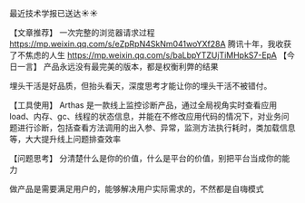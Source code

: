 最近技术学报已送达☀️☀️

【文章推荐】
一次完整的浏览器请求过程
https://mp.weixin.qq.com/s/eZpRpN4SkNm041woYXf28A
腾讯十年，我收获了不焦虑的人生
https://mp.weixin.qq.com/s/baLbpYTZUjTiMHpkS7-EpA
【今日一言】
产品永远没有最完美的版本，都是权衡利弊的结果

埋头干活是好品质，但抬头看天，深度思考才能让你的埋头干活不被错付。

【工具使用】
Arthas 是一款线上监控诊断产品，通过全局视角实时查看应用 load、内存、gc、线程的状态信息，并能在不修改应用代码的情况下，对业务问题进行诊断，包括查看方法调用的出入参、异常，监测方法执行耗时，类加载信息等，大大提升线上问题排查效率

【问题思考】
分清楚什么是你的价值，什么是平台的价值，别把平台当成你的能力

做产品是需要满足用户的，能够解决用户实际需求的，不然都是自嗨模式
